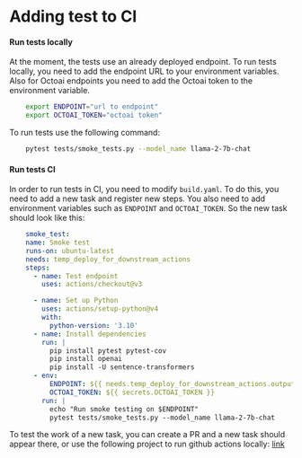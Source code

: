 Adding test to CI
===============


#### Run tests locally

At the moment, the tests use an already deployed endpoint. To run tests locally, you need to add the endpoint URL to your environment variables. Also for Octoai endpoints you need to add the Octoai token to the environment variable.

``` bash
    export ENDPOINT="url to endpoint"
    export OCTOAI_TOKEN="octoai token"
```

To run tests use the following command:
``` bash
    pytest tests/smoke_tests.py --model_name llama-2-7b-chat
```

#### Run tests CI


In order to run tests in CI, you need to modify `build.yaml`. To do this, you need to add a new task and register new steps. You also need to add environment variables such as `ENDPOINT` and `OCTOAI_TOKEN`. 
So the new task should look like this:

``` yaml
    smoke_test:
    name: Smoke test
    runs-on: ubuntu-latest
    needs: temp_deploy_for_downstream_actions
    steps:
      - name: Test endpoint
        uses: actions/checkout@v3

      - name: Set up Python 
        uses: actions/setup-python@v4
        with:
          python-version: '3.10'
      - name: Install dependencies
        run: |
          pip install pytest pytest-cov
          pip install openai
          pip install -U sentence-transformers
      - env:
          ENDPOINT: ${{ needs.temp_deploy_for_downstream_actions.outputs.endpoint }}
          OCTOAI_TOKEN: ${{ secrets.OCTOAI_TOKEN }}
        run: |
          echo "Run smoke testing on $ENDPOINT"
          pytest tests/smoke_tests.py --model_name llama-2-7b-chat

```

To test the work of a new task, you can create a PR and a new task should appear there, or use the following project to run github actions locally: [link](https://github.com/nektos/act)
